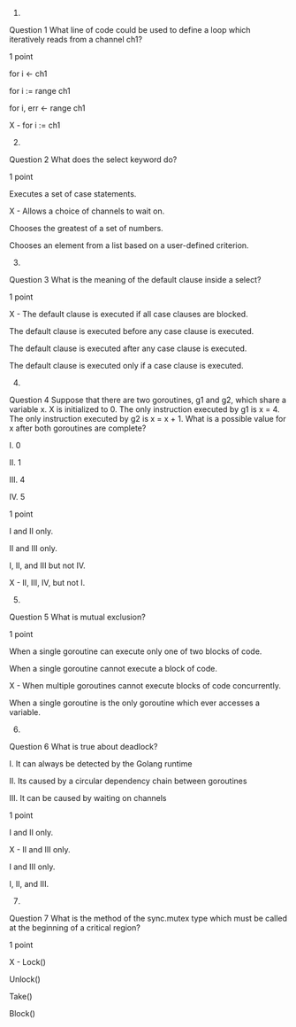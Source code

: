 1.
Question 1
What line of code could be used to define a loop which iteratively reads from a channel ch1?

1 point

for i <- ch1


for i := range ch1


for i, err <- range ch1


X - for i := ch1

2.
Question 2
What does the select keyword do?

1 point

Executes a set of case statements.


X - Allows a choice of channels to wait on.


Chooses the greatest of a set of numbers.


Chooses an element from a list based on a user-defined criterion.

3.
Question 3
What is the meaning of the default clause inside a select?

1 point

X - The default clause is executed if all case clauses are blocked.


The default clause is executed before any case clause is executed.


The default clause is executed after any case clause is executed.


The default clause is executed only if a case clause is executed.

4.
Question 4
Suppose that there are two goroutines, g1 and g2, which share a variable x. X is initialized to 0. The only instruction executed by g1 is  x = 4. The only instruction executed by g2 is x = x + 1. What is a possible value for x after both goroutines are complete?

I.   0

II.   1

III.   4

IV.   5

1 point

I and II only.


II and III only.


I, II, and III but not IV.


X - II, III, IV, but not I.

5.
Question 5
What is mutual exclusion?

1 point

When a single goroutine can execute only one of two blocks of code.


When a single goroutine cannot execute a block of code.


X - When multiple goroutines cannot execute blocks of code concurrently.


When a single goroutine is the only goroutine which ever accesses a variable.

6.
Question 6
What is true about deadlock?

I.   It can always be detected by the Golang runtime

II.   Its caused by a circular dependency chain between goroutines

III.   It can be caused by waiting on channels

1 point

I and II only.


X - II and III only.


I and III only.


I, II, and III.

7.
Question 7
What is the method of the sync.mutex type which must be called at the beginning of a critical region?

1 point

X - Lock()


Unlock()


Take()


Block()
